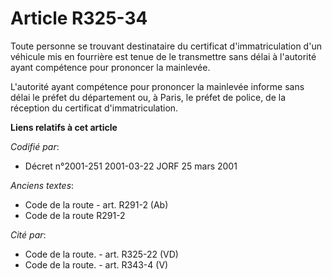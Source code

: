 # Article R325-34

Toute personne se trouvant destinataire du certificat d'immatriculation d'un véhicule mis en fourrière est tenue de le
transmettre sans délai à l'autorité ayant compétence pour prononcer la mainlevée.

L'autorité ayant compétence pour prononcer la mainlevée informe sans délai le préfet du département ou, à Paris, le préfet de
police, de la réception du certificat d'immatriculation.

**Liens relatifs à cet article**

_Codifié par_:

  - Décret n°2001-251 2001-03-22 JORF 25 mars 2001

_Anciens textes_:

  - Code de la route - art. R291-2 (Ab)
  - Code de la route R291-2

_Cité par_:

  - Code de la route. - art. R325-22 (VD)
  - Code de la route. - art. R343-4 (V)
